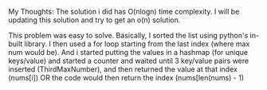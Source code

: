My Thoughts:
The solution i did has O(nlogn) time complexity. I will be updating this solution and try to get an o(n) solution.

This problem was easy to solve. Basically, I sorted the list using python's in-built library. I then used a for loop starting from the last index (where max num would be). And i started putting the values in a hashmap (for unique keys/value) and started a counter and waited until 3 key/value pairs were inserted (ThirdMaxNumber), and then returned the value at that index (nums[i]) OR the code would then return the index (nums[len(nums) - 1)

            
            

        
        

